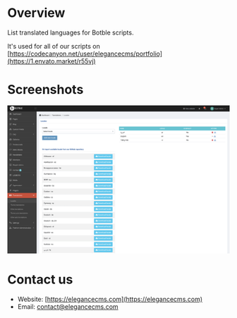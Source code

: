 # Overview

List translated languages for Botble scripts.

It's used for all of our scripts on [https://codecanyon.net/user/elegancecms/portfolio](https://1.envato.market/r55vj)

# Screenshots

![Screenshot](./screenshot.png)

# Contact us
- Website: [https://elegancecms.com](https://elegancecms.com)
- Email: [contact@elegancecms.com](mailto:contact@elegancecms.com)
